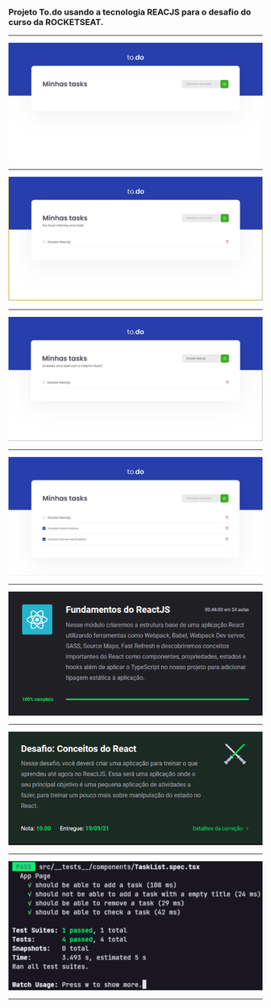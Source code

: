 ### Projeto To.do usando a tecnologia <b>REACJS</b> para o desafio do curso da ROCKETSEAT.

<hr>

![Tela Principal](images/01.PNG)

<hr>

![Tela Principal](images/02.PNG)

<hr>

![Tela Principal](images/03.PNG)

<hr>

![Tela Principal](images/04.PNG)

<hr>

![Tela Principal](images/modulo.PNG)

<hr>

![Tela Principal](images/notaDesafio.PNG)

<hr>

![Tela Principal](images/resultadoTeste.PNG)

<hr>

